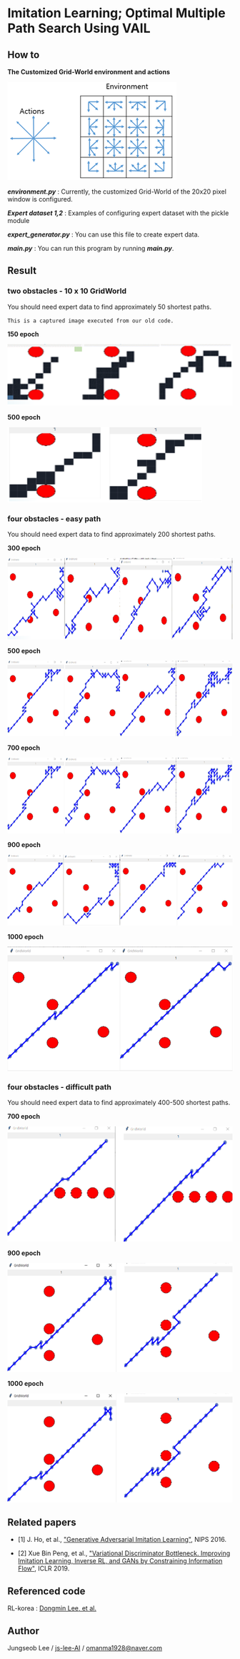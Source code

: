# Imitation Learning; Optimal Multiple Path Search Using VAIL

## How to

**The Customized Grid-World environment and actions**

![environment actions](./img/girdworld-AE.PNG)<br>


***environment.py*** : Currently, the customized Grid-World of the 20x20 pixel window is configured.

***Expert dataset 1,2*** : Examples of configuring expert dataset with the pickle module

***expert_generator.py*** : You can use this file to create expert data.

***main.py*** : You can run this program by running ***main.py***.

## Result
### two obstacles - 10 x 10 GridWorld
You should need expert data to find approximately 50 shortest paths.

	This is a captured image executed from our old code.

**150 epoch**

![two obstacle-150](./img/2obstacle-150epoch.PNG)<br>

**500 epoch**

![two obstacle-500](./img/2obstacle-500epoch.PNG)<br>


### four obstacles - easy path
You should need expert data to find approximately 200 shortest paths.

**300 epoch**

![four obstacle0-300](./img/epoch-300.png)<br>

**500 epoch**

![four obstacle0-500](./img/epoch-500.PNG)<br>

**700 epoch**

![four obstacle0-700](./img/epoch-500.PNG)<br>

**900 epoch**

![four obstacle0-900](./img/epoch-900.PNG)<br>

**1000 epoch**

![four obstacle0-1000](./img/epoch-1000.PNG)<br>


### four obstacles - difficult path
You should need expert data to find approximately 400-500 shortest paths.

**700 epoch**

![four obstacle1-700](./img/4opstacle2_epoch-700.png)<br>

**900 epoch**

![four obstacle1-900](./img/4opstacle2_epoch-900.png)<br>

**1000 epoch**

![four obstacle1-1000](./img/4opstacle2_epoch-900.png)<br>


## Related papers
- [1] J. Ho, et al., ["Generative Adversarial Imitation Learning"](https://papers.nips.cc/paper/6391-generative-adversarial-imitation-learning.pdf), NIPS 2016.

- [2] Xue Bin Peng, et al., ["Variational Discriminator Bottleneck. Improving Imitation Learning, Inverse RL, and GANs by Constraining Information Flow"](https://arxiv.org/pdf/1810.00821.pdf), ICLR 2019.


## Referenced code
RL-korea : [Dongmin Lee, et al.](https://github.com/reinforcement-learning-kr/lets-do-irl)

## Author
Jungseob Lee / [ js-lee-AI](https://github.com/js-lee-AI) / omanma1928@naver.com
